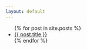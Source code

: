 ```yaml
---
layout: default
---
```

<html lang="en">
<head>
    <meta charset="utf-8">
    <meta name="viewport" content="width=device-width, initial-scale=1.0">
    <link href="https://fonts.googleapis.com/css?family=Comfortaa:400,700" rel="stylesheet">
    <link rel="stylesheet" href="{{ '/assets/css/custom.css' | relative_url }}">
</head>
<body>
    <ul>
        {% for post in site.posts %}
        <li>
            <a href="{{ post.url }}">{{ post.title }}</a>
        </li>
        {% endfor %}
    </ul>
</body>
</html>
